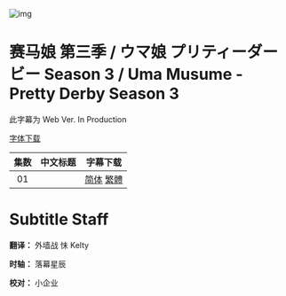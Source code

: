 ![img](https://p.inari.site/kitauji/202310/07/UmaMusumeS3.png)

# 赛马娘 第三季 / ウマ娘 プリティーダービー Season 3 / Uma Musume - Pretty Derby Season 3

此字幕为 Web Ver. In Production

[字体下载]()

|集数|中文标题|字幕下载|
|:-:|:-:|:-:|
|01||[简体]() [繁體]()|

# Subtitle Staff

**翻译：** 外墙战 怽 Kelty

**时轴：** 落幕星辰

**校对：** 小企业
 
